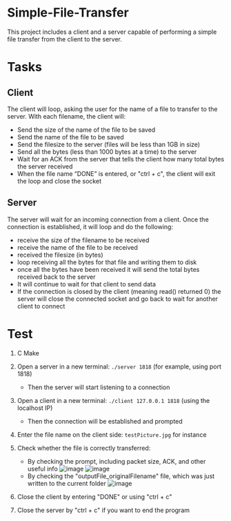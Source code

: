 # Simple-File-Transfer
This project includes a client and a server capable of performing a simple file transfer from the client to the server.

# Tasks
## Client
The client will loop, asking the user for the name of a file to transfer to the server.
With each filename, the client will:
- Send the size of the name of the file to be saved
- Send the name of the file to be saved
- Send the filesize to the server (files will be less than 1GB in size)
- Send all the bytes (less than 1000 bytes at a time) to the server
- Wait for an ACK from the server that tells the client how many total bytes the server received
- When the file name “DONE” is entered, or "ctrl + c", the client will exit the loop and close the socket

## Server
The server will wait for an incoming connection from a client. Once the connection is established, it will loop and do the following:
- receive the size of the filename to be received
- receive the name of the file to be received
- received the filesize (in bytes)
- loop receiving all the bytes for that file and writing them to disk
- once all the bytes have been received it will send the total bytes received back to the server
- It will continue to wait for that client to send data
- If the connection is closed by the client (meaning read() returned 0) the server will close the connected socket and go back to wait for another client to connect

# Test
1. C Make
2. Open a server in a new terminal: `./server 1818` (for example, using port 1818)
   - Then the server will start listening to a connection
3. Open a client in a new terminal: `./client 127.0.0.1 1818` (using the localhost IP)
   - Then the connection will be established and prompted
4. Enter the file name on the client side: `testPicture.jpg` for instance
5. Check whether the file is correctly transferred:
   - By checking the prompt, including packet size, ACK, and other useful info
   ![image](https://github.com/MacbookWithoutBook/Simple-File-Transfer/assets/74396454/2d05cbdd-fb04-44b7-8f52-a8f500fc0fcb)
   ![image](https://github.com/MacbookWithoutBook/Simple-File-Transfer/assets/74396454/1bb79dba-fe92-4912-98d7-79ad6ccf0acf)
   - By checking the "outputFile_originalFilename" file, which was just written to the current folder
   ![image](https://github.com/MacbookWithoutBook/Simple-File-Transfer/assets/74396454/bd66b5a5-8cc1-4c59-834c-6cb78424732f)

6. Close the client by entering "DONE" or using "ctrl + c"
7. Close the server by "ctrl + c" if you want to end the program

